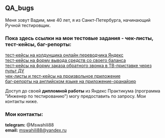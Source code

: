 ## QA_bugs

Меня зовут Вадим, мне 40 лет, я из Санкт-Петербурга, начинающий Ручной тестировщик.

### Пока здесь ссылки на мои тестовые задания - чек-листы, тест-кейсы, баг-репорты: 

[тест-кейсы на колдунщика онлайн переводчика Яндекс](https://docs.google.com/spreadsheets/d/1gN9mv9xuXXQxApr4ynQCWvYh6GW6ftmJ0zUQK8vrWYM/edit?usp=sharing) <br>
[тест-кейсы на форму вывода средств со своего баланса](https://docs.google.com/spreadsheets/d/1MwE5QFZzYfW914nP22UFwevSx6CqqrCcC4M9gJXCbFw/edit?usp=sharing) <br>
[тест-кейсы на форму заказа обратного звонка в ТВ-приставке через пульт ДУ](https://docs.google.com/spreadsheets/d/1wgtmSOKOlalJZCD7KY2FlgQfExnHH-OYaOdyPOacpUo/edit?usp=sharing) <br>
[чек-листы и тест-кейсы на произвольное приложение](https://docs.google.com/spreadsheets/d/1PSTfLc1-fydrJWKG6K8MVt9WUbIhDNjXhklQtKIx6rI/edit?usp=sharing) <br>
[баг-репорты на английском языке на приложение-оранайзер](https://github.com/users/Mswahili88/projects/2) <br>

Доступ до своей **дипломной работы** из Яндекс Практикума (программа "Инженер по тестированию") могу предоставить по запросу. Мои контакты ниже.

### Мои контакты:

**telegram:** @Mswahili88 <br>
**email:** mswahili88@yandex.ru
